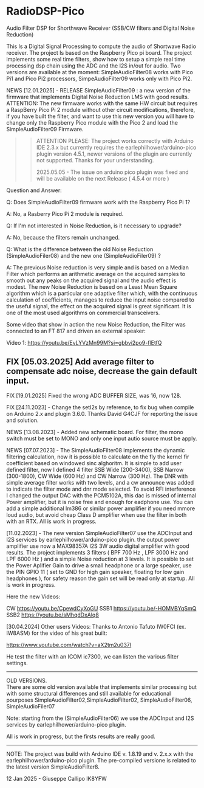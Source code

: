 # RadioDSP-Pico
Audio Filter DSP for Shorthwave Receiver (SSB/CW filters and Digital Noise Reduction)

This Is a Digital Signal Processing to compute the audio of Shortwave Radio receiver. The project Is based on the Raspberry Pico pi board. The project implements some real time filters, show how to setup a simple real time processing dsp chain using the ADC and the I2S in/out for audio. 
Two versions are available at the moment:  SimpleAudioFilter08 works with Pico Pi1 and Pico Pi2 processors, SimpeAudioFilter09 works only with Pico Pi2.

NEWS [12.01.2025] - RELEASE SimpleAudioFilter09 : a new version of the firmware that implements Digital Noise Reduction LMS with good results. 
ATTENTION: The new firmware works with the same HW circuit but requires a RaspBerry Pico Pi 2 module without other circuit modifications,
therefore, if you have built the filter, and want to use this new version you will have to change only the Raspberry Pico module 
with the Pico 2 and load the SimpleAudioFilter09 Firmware.

>> ATTENTION PLEASE: The project works correctly with Arduino IDE 2.3.x but currently requires the earlephilhower/arduino-pico plugin version  4.5.1, newer versions of the plugin are currently not supported. Thanks for your understanding.
>>
>> 2025.05.05 - The issue on arduino pico plugin was fixed and will be available on the next Release ( 4.5.4 or more )



Question and Answer:

Q: Does SimpleAudioFilter09 firmware work with the Raspberry Pico Pi 1?

A: No, a Rasberry Pico Pi 2 module is required.


Q: If I'm not interested in Noise Reduction, is it necessary to upgrade?

A: No, because the filters remain unchanged.


Q: What is the difference between the old Noise Reduction (SimpleAudioFiler08) and the new one (SimpleAudioFiler09) ?

A: The previous Noise reduction is very simple and is based on a Median Filter which 
   performs an arithmetic average on the acquired samples to smooth out any peaks 
   on the acquired signal and the audio effect is modest.
   The new Noise Reduction is based on a Least Mean Square algorithm which is a particular one 
   adaptive filter which, with the continuous calculation of coefficients, manages to reduce the 
   input noise compared to the useful signal, the effect on the acquired signal is great 
   significant. It is one of the most used algorithms on commercial transceivers.


Some video that show in action the new Noise Reduction, the Filter was connected to an FT 817 and driven an external speaker:

Video 1: https://youtu.be/EvLYVzMn99M?si=gbbvi2po9-flEtfQ


FIX [05.03.2025] Add average filter to compensate adc noise, decrease the gain default input.
----------------------------------------------------------------------------------------------

FIX [19.01.2025] Fixed the wrong ADC BUFFER SIZE, was 16, now 128.

FIX [24.11.2023] - Change the setI2s by reference, to fix bug when compile on Arduino 2.x and plugin 3.6.0. Thanks David G4CJF for reporting the issue and solution.

NEWS [13.08.2023] - Added new schematic board. For filter, the mono switch must be set to MONO and only one input autio source must be apply.

NEWS [07.07.2023] - The SimpleAudioFilter08 implements the dynamic filtering calculation, now it is possible to calculate on the fly 
the kernel fir coefficient based on windowed sinc alghoritm. It is simple to add user defined filter, now I defined 4 filter
SSB Wide (200-3400), SSB Narrow (300-1800), CW Wide (600 Hz) and CW Narrow (300 Hz). The DNR with simple average filter works with two levels, and a cw announce was added to indicate the filter mode and dnr mode selected. 
To avoid RFI interference I changed the output DAC with the PCM5102A, this dac is missed of internal Power amplifier, but it is noise free and
enough for eadphone use. You can add a simple additional lm386 or similar power amplifier if you need mmore loud audio, but avoid cheap Class D amplifier when use the filter in both with an RTX. 
All is work in progress.  

[11.02.2023] - The new version SimpleAudioFilter07 use the ADCInput and I2S services by earlephilhower/arduino-pico plugin. 
the output power amplifier use now a MAX98357A I2S 3W audio digital amplifier with good results.
The project implements 3 filters ( BPF 700 Hz , LPF 3000 Hz and LPF 6000 Hz ) and a simple Noise reduction at 3 levels.
It is possible to set the Power Aplifier Gain to drive a small headphone or a large speaker, use the PIN GPIO 11 ( set to GND for high gain speaker, floating for low gain headphones ), for safety reason the gain set will be read only at startup.
All is work in progress.

Here the new Videos:

CW    https://youtu.be/CpewdCyXoGU
SSB1  https://youtu.be/-HOMVBYqSmQ
SSB2  https://youtu.be/sMhqdDxAlq8

[30.04.2024] Other users Videos:
Thanks to Antonio  Tafuto IW0FCI (ex. IW8ASM) for the video of his great built:

 https://www.youtube.com/watch?v=aX2tm2u037I 

He test the filter with an ICOM ic7300,  we can listen the various filter settings.

****************************************************************************************************
OLD VERSIONS.  
There are some old version available that implements similar processing but with some structural differences
and still available for educational pourposes
SimpleAudioFilter02,SimpleAudioFilter02, SimpleAudioFilter06, SimpleAudioFiler07 

Note: starting from the (SimpleAudioFilter06) we use the ADCInput and I2S services by earlephilhower/arduino-pico plugin. 

All is work in progress, but the firsts results are really good.
****************************************************************************************************


NOTE: The project was build with Arduino IDE v. 1.8.19 and v. 2.x.x with the earlephilhower/arduino-pico plugin.
      The pre-compiled versione is related to the latest version SimpleAudioFilter8.
      
12 Jan 2025 - Giuseppe Callipo IK8YFW

